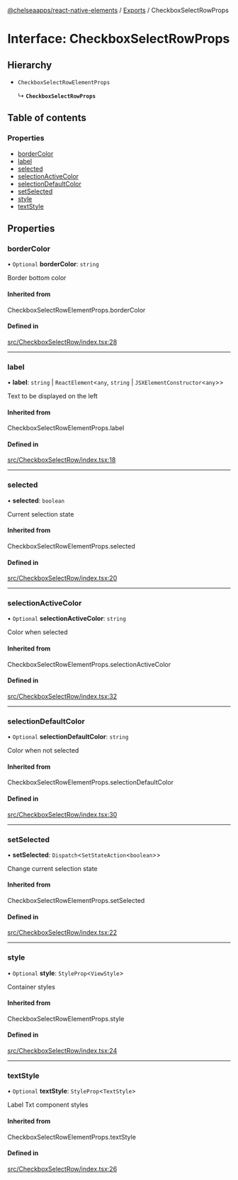[@chelseaapps/react-native-elements](../README.md) / [Exports](../modules.md) / CheckboxSelectRowProps

# Interface: CheckboxSelectRowProps

## Hierarchy

- `CheckboxSelectRowElementProps`

  ↳ **`CheckboxSelectRowProps`**

## Table of contents

### Properties

- [borderColor](CheckboxSelectRowProps.md#bordercolor)
- [label](CheckboxSelectRowProps.md#label)
- [selected](CheckboxSelectRowProps.md#selected)
- [selectionActiveColor](CheckboxSelectRowProps.md#selectionactivecolor)
- [selectionDefaultColor](CheckboxSelectRowProps.md#selectiondefaultcolor)
- [setSelected](CheckboxSelectRowProps.md#setselected)
- [style](CheckboxSelectRowProps.md#style)
- [textStyle](CheckboxSelectRowProps.md#textstyle)

## Properties

### borderColor

• `Optional` **borderColor**: `string`

Border bottom color

#### Inherited from

CheckboxSelectRowElementProps.borderColor

#### Defined in

[src/CheckboxSelectRow/index.tsx:28](https://github.com/chelsea-apps/react-native-elements/blob/8e6d1b8/src/CheckboxSelectRow/index.tsx#L28)

___

### label

• **label**: `string` \| `ReactElement`<`any`, `string` \| `JSXElementConstructor`<`any`\>\>

Text to be displayed on the left

#### Inherited from

CheckboxSelectRowElementProps.label

#### Defined in

[src/CheckboxSelectRow/index.tsx:18](https://github.com/chelsea-apps/react-native-elements/blob/8e6d1b8/src/CheckboxSelectRow/index.tsx#L18)

___

### selected

• **selected**: `boolean`

Current selection state

#### Inherited from

CheckboxSelectRowElementProps.selected

#### Defined in

[src/CheckboxSelectRow/index.tsx:20](https://github.com/chelsea-apps/react-native-elements/blob/8e6d1b8/src/CheckboxSelectRow/index.tsx#L20)

___

### selectionActiveColor

• `Optional` **selectionActiveColor**: `string`

Color when selected

#### Inherited from

CheckboxSelectRowElementProps.selectionActiveColor

#### Defined in

[src/CheckboxSelectRow/index.tsx:32](https://github.com/chelsea-apps/react-native-elements/blob/8e6d1b8/src/CheckboxSelectRow/index.tsx#L32)

___

### selectionDefaultColor

• `Optional` **selectionDefaultColor**: `string`

Color when not selected

#### Inherited from

CheckboxSelectRowElementProps.selectionDefaultColor

#### Defined in

[src/CheckboxSelectRow/index.tsx:30](https://github.com/chelsea-apps/react-native-elements/blob/8e6d1b8/src/CheckboxSelectRow/index.tsx#L30)

___

### setSelected

• **setSelected**: `Dispatch`<`SetStateAction`<`boolean`\>\>

Change current selection state

#### Inherited from

CheckboxSelectRowElementProps.setSelected

#### Defined in

[src/CheckboxSelectRow/index.tsx:22](https://github.com/chelsea-apps/react-native-elements/blob/8e6d1b8/src/CheckboxSelectRow/index.tsx#L22)

___

### style

• `Optional` **style**: `StyleProp`<`ViewStyle`\>

Container styles

#### Inherited from

CheckboxSelectRowElementProps.style

#### Defined in

[src/CheckboxSelectRow/index.tsx:24](https://github.com/chelsea-apps/react-native-elements/blob/8e6d1b8/src/CheckboxSelectRow/index.tsx#L24)

___

### textStyle

• `Optional` **textStyle**: `StyleProp`<`TextStyle`\>

Label Txt component styles

#### Inherited from

CheckboxSelectRowElementProps.textStyle

#### Defined in

[src/CheckboxSelectRow/index.tsx:26](https://github.com/chelsea-apps/react-native-elements/blob/8e6d1b8/src/CheckboxSelectRow/index.tsx#L26)
